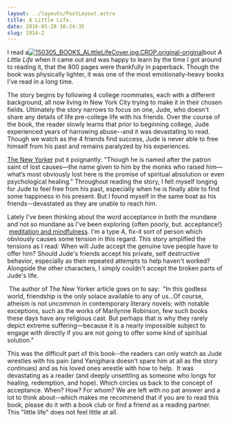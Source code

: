 ```yaml
---
layout: ../layouts/PostLayout.astro
title: A Little Life.
date: 2016-05-28 16:24:35
slug: 1914-2
---
```


I read a[![150305_BOOKS_ALittleLifeCover.jpg.CROP.original-original](http://akindoflibrary.com/wp-content/uploads/2016/05/150305_BOOKS_ALittleLifeCover.jpg.CROP_.original-original-197x300.jpg)](http://akindoflibrary.com/wp-content/uploads/2016/05/150305_BOOKS_ALittleLifeCover.jpg.CROP_.original-original.jpg)bout _A Little Life_ when it came out and was happy to learn by the time I got around to reading it, that the 800 pages were thankfully in paperback. Though the book was physically lighter, it was one of the most emotionally-heavy books I've read in a long time.

The story begins by following 4 college roommates, each with a different background, all now living in New York City trying to make it in their chosen fields. Ultimately the story narrows to focus on one, Jude, who doesn't share any details of life pre-college life with his friends. Over the course of the book, the reader slowly learns that prior to beginning college, Jude experienced years of harrowing abuse--and it was devastating to read. Though we watch as the 4 friends find success, Jude is never able to free himself from his past and remains paralyzed by his experiences.

[The New Yorker](http://www.newyorker.com/books/page-turner/the-subversive-brilliance-of-a-little-life) put it poignantly: "Though he is named after the patron saint of lost causes—the name given to him by the monks who raised him—what’s most obviously lost here is the promise of spiritual absolution or even psychological healing." Throughout reading the story, I felt myself longing for Jude to feel free from his past, especially when he is finally able to find some happiness in his present. But I found myself in the same boat as his friends--devastated as they are unable to reach him.

Lately I've been thinking about the word acceptance in both the mundane and not so mundane as I've been exploring {often poorly, but. acceptance!}  [meditation and mindfulness](http://akindoflibrary.com/page/3/). I'm a type A, fix-it sort of person which obviously causes some tension in this regard. This story amplified the tensions as I read: When will Jude accept the genuine love people have to offer him? Should Jude's friends accept his private, self destructive behavior, especially as their repeated attempts to help haven't worked? Alongside the other characters, I simply couldn't accept the broken parts of Jude's life.

 The author of The New Yorker article goes on to say:  "In this godless world, friendship is the only solace available to any of us...Of course, atheism is not uncommon in contemporary literary novels; with notable exceptions, such as the works of Marilynne Robinson, few such books these days have any religious cast. But perhaps that is why they rarely depict extreme suffering—because it is a nearly impossible subject to engage with directly if you are not going to offer some kind of spiritual solution."

This was the difficult part of this book--the readers can only watch as Jude wrestles with his pain (and Yanigihara doesn't spare him at all as the story continues) and as his loved ones wrestle with how to help.  It was devastating as a reader (and deeply unsettling as someone who longs for healing, redemption, and hope). Which circles us back to the concept of acceptance. When? How? For whom? We are left with no pat answer and a lot to think about--which makes me recommend that if you are to read this book, please do it with a book club or find a friend as a reading partner. This "little life" does not feel little at all.